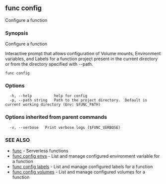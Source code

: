 ## func config

Configure a function

### Synopsis

Configure a function

Interactive prompt that allows configuration of Volume mounts, Environment
variables, and Labels for a function project present in the current directory
or from the directory specified with --path.


```
func config
```

### Options

```
  -h, --help          help for config
  -p, --path string   Path to the project directory.  Default is current working directory (Env: $FUNC_PATH)
```

### Options inherited from parent commands

```
  -v, --verbose   Print verbose logs ($FUNC_VERBOSE)
```

### SEE ALSO

* [func](func.md)	 - Serverless functions
* [func config envs](func_config_envs.md)	 - List and manage configured environment variable for a function
* [func config labels](func_config_labels.md)	 - List and manage configured labels for a function
* [func config volumes](func_config_volumes.md)	 - List and manage configured volumes for a function

